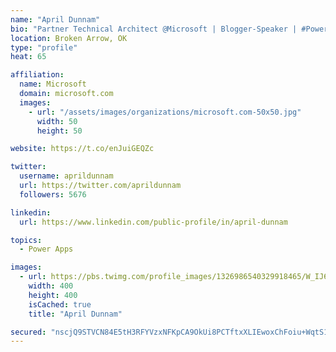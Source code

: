 ```yaml
---
name: "April Dunnam"
bio: "Partner Technical Architect @Microsoft | Blogger-Speaker | #PowerApps, #PowerAutomate, #Office365, #SharePoint | #WIT | #Karaoke Queen"
location: Broken Arrow, OK
type: "profile"
heat: 65

affiliation:
  name: Microsoft
  domain: microsoft.com
  images:
    - url: "/assets/images/organizations/microsoft.com-50x50.jpg"
      width: 50
      height: 50

website: https://t.co/enJuiGEQZc

twitter:
  username: aprildunnam
  url: https://twitter.com/aprildunnam
  followers: 5676

linkedin:
  url: https://www.linkedin.com/public-profile/in/april-dunnam

topics:
  - Power Apps

images:
  - url: https://pbs.twimg.com/profile_images/1326986540329918465/W_IJ6Ih2_400x400.jpg
    width: 400
    height: 400
    isCached: true
    title: "April Dunnam"

secured: "nscjQ9STVCN84E5tH3RFYVzxNFKpCA9OkUi8PCTftxXLIEwoxChFoiu+WqtS16lgfTC/nd3BUKwwpOLD7GO6IlqQiDOH7//lr6kDIqi8uSkLTI4+izDYKP4LqzwegbgnvjIbexM5aSWgiWfS5LYn43DdgsRPZ7gEVNg8THfJRWid/QtctcFgEIXvhlaIYXqGvuk4z5jMfjMJLcL8b2RTxdTcg8DwENN/ck1ZoEA9NVgTghsYJvyEZ4HnPFXZYUzJCpUZv4G3K0p9a4W3i/igN1p3VOrqrtEIj2edXiL1pSS6hq6RRLMewF7r4sBfakyxU16FbTtPqfE5B+HSmSZEQ+AQTI5fhPu9OAQJQCp9Qk3swxInrd3Z7WC4U9PzXunNGiwX/R9KSgFrLBY6uZXMkliXTZvdC/6VE8PgGJTx8G0=;oiKowFVhLmzk4XuDPQp4xA=="
---
```


